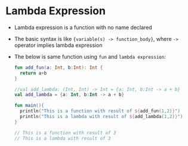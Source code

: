# Lambda Expression

- Lambda expression is a function with no name declared

- The basic syntax is like `{variable(s) -> function_body}`, where `->` operator implies lambda expression

- The below is same function using `fun` and `lambda expression`:
  ```kotlin
  fun add_fun(a: Int, b:Int): Int {
    return a+b
  }
  
  //val add_lambda: (Int, Int) -> Int = {a: Int, b:Int -> a + b}
  val add_lambda = {a: Int, b:Int -> a + b}
  
  fun main(){
    println("This is a function with result of ${add_fun(1,2)}")
    println("This is a lambda with result of ${add_lambda(1,2)}")
  }
  
  // This is a function with result of 3
  // This is a lambda with result of 3
  ```
  
